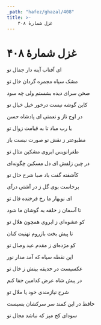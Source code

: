 ```yaml
---
_path: "hafez/ghazal/408"
title: >-
    غزل شمارهٔ ۴۰۸
---
```

# غزل شمارهٔ ۴۰۸

<div class="b" id="bn1"><div class="m1"><p>ای آفتاب آینه دار جمال تو</p></div>
<div class="m2"><p>مشک سیاه مجمره گردان خال تو</p></div></div>
<div class="b" id="bn2"><div class="m1"><p>صحن سرای دیده بشستم ولی چه سود</p></div>
<div class="m2"><p>کاین گوشه نیست درخور خیل خیال تو</p></div></div>
<div class="b" id="bn3"><div class="m1"><p>در اوج ناز و نعمتی ای پادشاه حسن</p></div>
<div class="m2"><p>یا رب مباد تا به قیامت زوال تو</p></div></div>
<div class="b" id="bn4"><div class="m1"><p>مطبوعتر ز نقش تو صورت نبست باز</p></div>
<div class="m2"><p>طغرانویس ابروی مشکین مثال تو</p></div></div>
<div class="b" id="bn5"><div class="m1"><p>در چین زلفش ای دل مسکین چگونه‌ای</p></div>
<div class="m2"><p>کآشفته گفت باد صبا شرح حال تو</p></div></div>
<div class="b" id="bn6"><div class="m1"><p>برخاست بوی گل ز در آشتی درآی</p></div>
<div class="m2"><p>ای نوبهار ما رخ فرخنده فال تو</p></div></div>
<div class="b" id="bn7"><div class="m1"><p>تا آسمان ز حلقه به گوشان ما شود</p></div>
<div class="m2"><p>کو عشوه‌ای ز ابروی همچون هلال تو</p></div></div>
<div class="b" id="bn8"><div class="m1"><p>تا پیش بخت بازروم تهنیت کنان</p></div>
<div class="m2"><p>کو مژده‌ای ز مقدم عید وصال تو</p></div></div>
<div class="b" id="bn9"><div class="m1"><p>این نقطه سیاه که آمد مدار نور</p></div>
<div class="m2"><p>عکسیست در حدیقه بینش ز خال تو</p></div></div>
<div class="b" id="bn10"><div class="m1"><p>در پیش شاه عرض کدامین جفا کنم</p></div>
<div class="m2"><p>شرح نیازمندی خود یا ملال تو</p></div></div>
<div class="b" id="bn11"><div class="m1"><p>حافظ در این کمند سر سرکشان بسیست</p></div>
<div class="m2"><p>سودای کج مپز که نباشد مجال تو</p></div></div>

